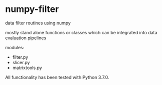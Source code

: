 # numpy-filter
data filter routines using numpy

mostly stand alone functions or classes which can be integrated into data evaluation pipelines

modules:
* filter.py
* slicer.py
* matrixtools.py

All functionality has been tested with Python 3.7.0.